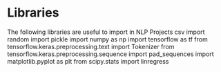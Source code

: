 # Libraries

The following libraries are useful to import in NLP Projects
    csv
    import random
    import pickle
    import numpy as np
    import tensorflow as tf
    from tensorflow.keras.preprocessing.text import Tokenizer
    from tensorflow.keras.preprocessing.sequence import pad_sequences
    import matplotlib.pyplot as plt
    from scipy.stats import linregress